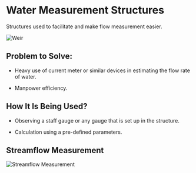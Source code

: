 # Water Measurement Structures

Structures used to facilitate and make flow measurement easier.

![Weir](/images/structures/weir_s.jpg)

## Problem to Solve:

- Heavy use of current meter or similar devices in estimating the flow rate of water.

- Manpower efficiency.

## How It Is Being Used?

- Observing a staff gauge or any gauge that is set up in the structure.

- Calculation using a pre-defined parameters.


## Streamflow Measurement

![Streamflow Measurement](/images/stream-measurement.jpg)